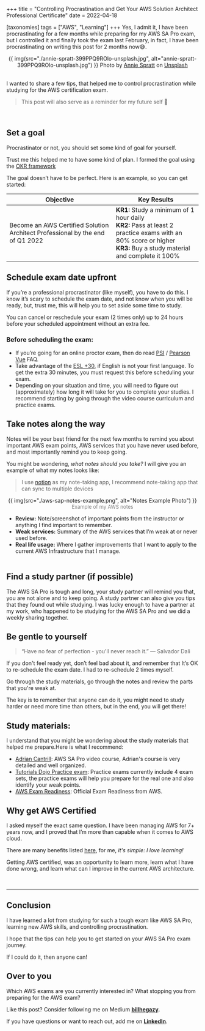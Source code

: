 +++
title = "Controlling Procrastination and Get Your AWS Solution Architect Professional Certificate"
date = 2022-04-18

[taxonomies]
tags = ["AWS", "Learning"]
+++
Yes, I admit it, I have been procrastinating for a few months while preparing for my AWS SA Pro exam<!-- more -->, but I controlled it and finally took the exam last February, in fact, I have been procrastinating on writing this post for 2 months now😅.
<br>
<div align="center">
{{ img(src="./annie-spratt-399PPQ9ROlo-unsplash.jpg", alt="annie-spratt-399PPQ9ROlo-unsplash.jpg") }}
Photo by <a href="https://unsplash.com/@anniespratt?utm_source=unsplash&utm_medium=referral&utm_content=creditCopyText">Annie Spratt</a> on <a href="https://unsplash.com/s/photos/procrastination?utm_source=unsplash&utm_medium=referral&utm_content=creditCopyText">Unsplash</a>
</div>
<br>

I wanted to share a few tips, that helped me to control procrastination while studying for the AWS certification exam.
> This post will also serve as a reminder for my future self 🙂

<br>

## Set a goal

Procrastinator or not, you should set some kind of goal for yourself.

Trust me this helped me to have some kind of plan. I formed the goal using the [OKR framework](https://www.whatmatters.com/faqs/okr-meaning-definition-example)

The goal doesn’t have to be perfect. Here is an example, so you can get started:

| Objective | Key Results |
| --------- | ----------- |
| Become an AWS Certified Solution Architect Professional by the end of Q1 2022| **KR1:** Study a minimum of 1 hour daily<br>**KR2:** Pass at least 2 practice exams with an 80% score or higher<br>**KR3:** Buy a study material and complete it 100%


## Schedule exam date upfront

If you’re a professional procrastinator (like myself), you have to do this.
I know it’s scary to schedule the exam date, and not know when you will be ready, but, trust me, this will help you to set aside some time to study.

You can cancel or reschedule your exam (2 times only) up to 24 hours before your scheduled appointment without an extra fee.

### Before scheduling the exam:

- If you’re going for an online proctor exam, then do read [PSI](https://www.psionline.com/en-gb/certification/aws-training/) / [Pearson Vue](https://home.pearsonvue.com/aws/onvue) FAQ.
- Take advantage of the [ESL +30](https://aws.amazon.com/certification/policies/before-testing/#Requesting_Accommodations), if English is not your first language. To get the extra 30 minutes, you must request this before scheduling your exam.
- Depending on your situation and time, you will need to figure out (approximately) how long it will take for you to complete your studies. I recommend starting by going through the video course curriculum and practice exams.

## Take notes along the way

Notes will be your best friend for the next few months to remind you about important AWS exam points, AWS services that you have never used before, and most importantly remind you to keep going.

You might be wondering, *what notes should you take?* I will give you an example of what my notes looks like:

> I use [notion](https://www.notion.so/) as my note-taking app, I recommend note-taking app that can sync to multiple devices

<div align="center">
{{ img(src="./aws-sap-notes-example.png", alt="Notes Example Photo") }}
<font color="#808080" size="-1">Example of my AWS notes</font>
</div>

- **Review:** Note/screenshot of important points from the instructor or anything I find important to remember.
- **Weak services:** Summary of the AWS services that I’m weak at or never used before.
- **Real life usage:** Where I gather improvements that I want to apply to the current AWS Infrastructure that I manage.
<br><br>

## Find a study partner (if possible)

The AWS SA Pro is tough and long, your study partner will remind you that, you are not alone and to keep going. A study partner can also give you tips that they found out while studying. I was lucky enough to have a partner at my work, who happened to be studying for the AWS SA Pro and we did a weekly sharing together.

## Be gentle to yourself

> “Have no fear of perfection - you'll never reach it.” — Salvador Dali

If you don't feel ready yet, don’t feel bad about it, and remember that It’s OK to re-schedule the exam date. I had to re-schedule 2 times myself.

Go through the study materials, go through the notes and review the parts that you're weak at.

The key is to remember that anyone can do it, you might need to study harder or need more time than others, but in the end, you will get there!

## Study materials:

I understand that you might be wondering about the study materials that helped me prepare.Here is what I recommend:

- [Adrian Cantrill](https://learn.cantrill.io/p/aws-certified-solutions-architect-professional): AWS SA Pro video course, Adrian's course is very detailed and well organized.
- [Tutorials Dojo Practice exam](https://portal.tutorialsdojo.com/courses/aws-certified-solutions-architect-professional-practice-exams/): Practice exams currently include 4 exam sets, the practice exams will help you prepare for the real one and also identify your weak points.
- [AWS Exam Readiness](https://explore.skillbuilder.aws/learn/course/34/exam-readiness-aws-certified-solutions-architect-professional): Official Exam Readiness from AWS.

## Why get AWS Certified

I asked myself the exact same question. I have been managing AWS for 7+ years now, and I proved that I’m more than capable when it comes to AWS cloud.

There are many benefits listed [here](https://aws.amazon.com/certification/benefits), for me, *it's simple: I love learning!*

Getting AWS certified, was an opportunity to learn more, learn what I have done wrong, and learn what can I improve in the current AWS architecture.

<br>

---

## Conclusion

I have learned a lot from studying for such a tough exam like AWS SA Pro, learning new AWS skills, and controlling procrastination.

I hope that the tips can help you to get started on your AWS SA Pro exam journey.

If I could do it, then anyone can!

## Over to you

Which AWS exams are you currently interested in? What stopping you from preparing for the AWS exam?

Like this post? Consider following me on Medium **[billhegazy](https://billhegazy.medium.com/).**

If you have questions or want to reach out, add me on **[LinkedIn](https://www.linkedin.com/in/bhegazy/)**.